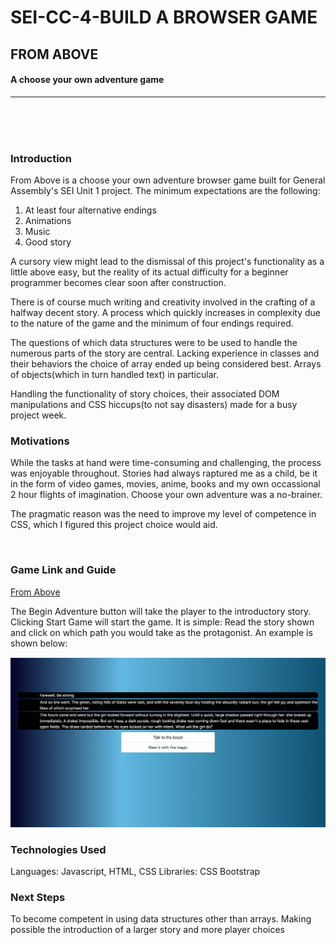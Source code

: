 # SEI-CC-4-BUILD A BROWSER GAME
## FROM ABOVE
#### A choose your own adventure game

---

<br>
<br>
<br>

### Introduction

From Above is a choose your own adventure browser game built for General Assembly's SEI Unit 1 project. The minimum expectations are the following:
1. At least four alternative endings
2. Animations
3. Music
4. Good story

A cursory view might lead to the dismissal of this project's functionality as a little above easy, but the reality of its actual difficulty for a beginner programmer becomes clear soon after construction. 

There is of course much writing and creativity involved in the crafting of a halfway decent story. A process which quickly increases in complexity due to the nature of the game and the minimum of four endings required.
    
The questions of which data structures were to be used to handle the numerous parts of the story are central. Lacking experience in classes and their behaviors the choice of array ended up being considered best. Arrays of objects(which in turn handled text) in particular.

Handling the functionality of story choices, their associated DOM manipulations and CSS hiccups(to not say disasters) made for a busy project week.


### Motivations

While the tasks at hand were time-consuming and challenging, the process was enjoyable throughout. Stories had always raptured me as a child, be it in the form of video games, movies, anime, books and my own occassional 2 hour flights of imagination. Choose your own adventure was a no-brainer.

The pragmatic reason was the need to improve my level of competence in CSS, which I figured this project choice would aid.

<br>

### Game Link and Guide

[From Above](https://hzerod.github.io/From_Above/)


The Begin Adventure button will take the player to the introductory story. Clicking Start Game will start the game. 
It is simple: Read the story shown and click on which path you would take as the protagonist. An example is shown below:

![image](/images/From_Above.png)
<br>



### Technologies Used

Languages: Javascript, HTML, CSS
Libraries: CSS Bootstrap


### Next Steps

To become competent in using data structures other than arrays. Making possible the introduction of a larger story and more player choices











